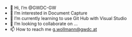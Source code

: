 - 👋 Hi, I’m @GWDC-GW
- 👀 I’m interested in Document Capture
- 🌱 I’m currently learning to use Git Hub with Visual Studio
- 💞️ I’m looking to collaborate on ...
- 📫 How to reach me g.wollmann@gwdc.at

<!---
GWDC-GW/GWDC-GW is a ✨ special ✨ repository because its `README.md` (this file) appears on your GitHub profile.
You can click the Preview link to take a look at your changes.
--->
